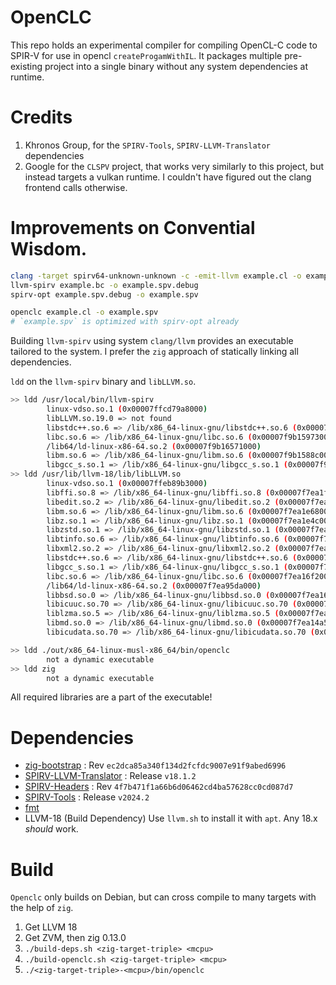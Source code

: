 # OpenCLC
This repo holds an experimental compiler for compiling OpenCL-C code to SPIR-V for use in opencl `createProgamWithIL`. It packages multiple pre-existing project into a single binary without any system dependencies at runtime.

# Credits
1. Khronos Group, for the `SPIRV-Tools`, `SPIRV-LLVM-Translator` dependencies
2. Google for the `CLSPV` project, that works very similarly to this project, but instead targets a vulkan runtime. I couldn't have figured out the clang frontend calls otherwise.

# Improvements on Convential Wisdom.

```bash
clang -target spirv64-unknown-unknown -c -emit-llvm example.cl -o example.bc
llvm-spirv example.bc -o example.spv.debug
spirv-opt example.spv.debug -o example.spv
```

```sh
openclc example.cl -o example.spv
# `example.spv` is optimized with spirv-opt already
```

Building `llvm-spirv` using system `clang/llvm` provides an executable tailored to the system. I prefer the `zig` approach of statically linking all dependencies.

`ldd` on the `llvm-spirv` binary and `libLLVM.so`.

```sh
>> ldd /usr/local/bin/llvm-spirv
        linux-vdso.so.1 (0x00007ffcd79a8000)
        libLLVM.so.19.0 => not found
        libstdc++.so.6 => /lib/x86_64-linux-gnu/libstdc++.so.6 (0x00007f9b15b9c000)
        libc.so.6 => /lib/x86_64-linux-gnu/libc.so.6 (0x00007f9b15973000)
        /lib64/ld-linux-x86-64.so.2 (0x00007f9b16571000)
        libm.so.6 => /lib/x86_64-linux-gnu/libm.so.6 (0x00007f9b1588c000)
        libgcc_s.so.1 => /lib/x86_64-linux-gnu/libgcc_s.so.1 (0x00007f9b1586c000)
>> ldd /usr/lib/llvm-18/lib/libLLVM.so 
        linux-vdso.so.1 (0x00007ffeb89b3000)
        libffi.so.8 => /lib/x86_64-linux-gnu/libffi.so.8 (0x00007f7ea1f89000)
        libedit.so.2 => /lib/x86_64-linux-gnu/libedit.so.2 (0x00007f7ea1f4f000)
        libm.so.6 => /lib/x86_64-linux-gnu/libm.so.6 (0x00007f7ea1e68000)
        libz.so.1 => /lib/x86_64-linux-gnu/libz.so.1 (0x00007f7ea1e4c000)
        libzstd.so.1 => /lib/x86_64-linux-gnu/libzstd.so.1 (0x00007f7ea1d7d000)
        libtinfo.so.6 => /lib/x86_64-linux-gnu/libtinfo.so.6 (0x00007f7ea1d49000)
        libxml2.so.2 => /lib/x86_64-linux-gnu/libxml2.so.2 (0x00007f7ea1b67000)
        libstdc++.so.6 => /lib/x86_64-linux-gnu/libstdc++.so.6 (0x00007f7ea193b000)
        libgcc_s.so.1 => /lib/x86_64-linux-gnu/libgcc_s.so.1 (0x00007f7ea191b000)
        libc.so.6 => /lib/x86_64-linux-gnu/libc.so.6 (0x00007f7ea16f2000)
        /lib64/ld-linux-x86-64.so.2 (0x00007f7ea95da000)
        libbsd.so.0 => /lib/x86_64-linux-gnu/libbsd.so.0 (0x00007f7ea16da000)
        libicuuc.so.70 => /lib/x86_64-linux-gnu/libicuuc.so.70 (0x00007f7ea14dd000)
        liblzma.so.5 => /lib/x86_64-linux-gnu/liblzma.so.5 (0x00007f7ea14b2000)
        libmd.so.0 => /lib/x86_64-linux-gnu/libmd.so.0 (0x00007f7ea14a5000)
        libicudata.so.70 => /lib/x86_64-linux-gnu/libicudata.so.70 (0x00007f7e9f887000)
```

```sh
>> ldd ./out/x86_64-linux-musl-x86_64/bin/openclc
        not a dynamic executable
>> ldd zig
        not a dynamic executable
```

All required libraries are a part of the executable!

 

# Dependencies
- [zig-bootstrap](https://github.com/ziglang/zig-bootstrap/tree/ec2dca85a340f134d2fcfdc9007e91f9abed6996) : Rev `ec2dca85a340f134d2fcfdc9007e91f9abed6996`
- [SPIRV-LLVM-Translator](https://github.com/KhronosGroup/SPIRV-LLVM-Translator/releases/tag/v18.1.2) : Release `v18.1.2`
- [SPIRV-Headers](https://github.com/KhronosGroup/SPIRV-Headers/tree/4f7b471f1a66b6d06462cd4ba57628cc0cd087d7) : Rev `4f7b471f1a66b6d06462cd4ba57628cc0cd087d7`
- [SPIRV-Tools](https://github.com/KhronosGroup/SPIRV-Tools/releases/tag/v2024.2) : Release `v2024.2`
- [fmt](https://github.com/fmtlib/fmt)
- LLVM-18 (Build Dependency) Use `llvm.sh` to install it with `apt`. Any 18.x *should* work.

# Build

`Openclc` only builds on Debian, but can cross compile to many targets with the help of `zig`.

1. Get LLVM 18
2. Get ZVM, then zig 0.13.0
3. `./build-deps.sh <zig-target-triple> <mcpu>`
4. `./build-openclc.sh <zig-target-triple> <mcpu>`
5. `./<zig-target-triple>-<mcpu>/bin/openclc`
